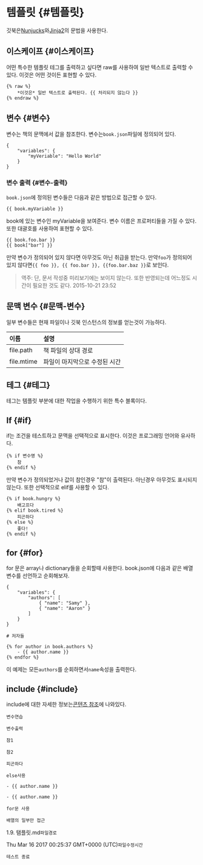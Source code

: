 # 템플릿 {#템플릿}

깃북은[Nunjucks](https://mozilla.github.io/nunjucks/)와[Jinja2](http://jinja.pocoo.org/)의 문법을 사용한다.

## 이스케이프 {#이스케이프}

어떤 특수한 템플릿 테그를 출력하고 싶다면 raw를 사용하여 일반 텍스트로 출력할 수 있다. 이것은 어떤 것이든 표현할 수 있다.

```
{% raw %}
    *이것은* 일반 텍스트로 출력된다. {{ 처리되지 않는다 }}
{% endraw %}

```

## 변수 {#변수}

변수는 책의 문맥에서 값을 참조한다. 변수는`book.json`파일에 정의되어 있다.

```
{
    "variables": {
        "myVeriable": "Hello World"
    }
}

```

### 변수 출력 {#변수-출력}

`book.json`에 정의된 변수들은 다음과 같은 방법으로 접근할 수 있다.

```
{{ book.myVariable }}

```

book에 있는 변수인 myVariable을 보여준다. 변수 이름은 프로퍼티들을 가질 수 있다. 또한 대괄호를 사용하여 표현할 수 있다.

```
{{ book.foo.bar }}
{{ book["bar"] }}

```

만약 변수가 정의되어 있지 않다면 아무것도 아닌 취급을 받는다. 만약`foo`가 정의되어 있지 않다면`{{ foo }}, {{ foo.bar }}, {{foo.bar.baz }}`로 보인다.

> 역주: 단, 문서 작성중 미리보기에는 보이지 않는다. 또한 반영되는데 어느정도 시간이 필요한 것도 같다. 2015-10-21 23:52

## 문맥 변수 {#문맥-변수}

일부 변수들은 현재 파일이나 깃북 인스턴스의 정보를 얻는것이 가능하다.

| 이름 | 설명 |
| :--- | :--- |
| file.path | 책 파일의 상대 경로 |
| file.mtime | 파일이 마지막으로 수정된 시간 |

## 테그 {#테그}

테그는 템플릿 부분에 대한 작업을 수행하기 위한 특수 블록이다.

## If {#if}

if는 조건을 테스트하고 문맥을 선택적으로 표시한다. 이것은 프로그래밍 언어와 유사하다.

```
{% if 변수명 %}
    참
{% endif %}

```

만약 변수가 정의되었거나 값이 참인경우 "참"이 출력된다. 아닌경우 아무것도 표시되지 않는다. 또한 선택적으로 elif를 사용할 수 있다.

```
{% if book.hungry %}
    배고프다
{% elif book.tired %}
    피곤하다
{% else %}
    좋다!
{% endif %}

```

## for {#for}

for 문은 array나 dictionary들을 순회할때 사용한다. book.json에 다음과 같은 배열변수를 선언하고 순회해보자.

```
{
    "variables": {
        "authors": [
            { "name": "Samy" },
            { "name": "Aaron" }
        ]
    }
}

```

```
# 저자들

{% for author in book.authors %}
    - {{ author.name }}
{% endfor %}

```

이 예제는 모든`authors`를 순회하면서`name`속성을 출력한다.

## include {#include}

include에 대한 자세한 정보는[콘텐츠 참조](https://help.gitbook.com/format/conrefs.html)에 나와있다.

```
변수연습

```

`변수출력`

`참1`

`참2`

```
피곤하다

```

`else사용`

```
- {{ author.name }}

- {{ author.name }}

```

`for문 사용`

`배열의 일부만 접근`

1.9. 탬플릿.md`파일경로`

Thu Mar 16 2017 00:25:37 GMT+0000 \(UTC\)`파일수정시간`

`테스트 종료`


